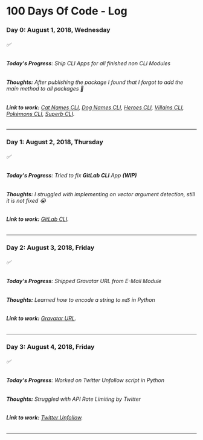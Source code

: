 # 100 Days Of Code - **Log**

### **Day 0: August 1, 2018, Wednesday**

<h6>✅</h6>

###### **Today's Progress**: Ship CLI Apps for all finished non CLI Modules

###### **Thoughts:** After publishing the package I found that I forgot to add the main method to all packages 🤣

###### **Link to work:** [Cat Names CLI](https://gitlab.com/yoginth/catnamescli), [Dog Names CLI](https://gitlab.com/yoginth/dognamescli), [Heroes CLI](https://gitlab.com/yoginth/heroescli), [Villains CLI](https://gitlab.com/yoginth/villainscli), [Pokémons CLI](https://gitlab.com/yoginth/pokemonscli), [Superb CLI](https://gitlab.com/yoginth/superbcli).

---

### **Day 1: August 2, 2018, Thursday**

<h6>✅</h6>

###### **Today's Progress**: Tried to fix **GitLab CLI** App **(WIP)**

###### **Thoughts:** I struggled with implementing on vector argument detection, still it is not fixed 😭

###### **Link to work:** [GitLab CLI](https://gitlab.com/yoginth/gitlabcli).

---

### **Day 2: August 3, 2018, Friday**

<h6>✅</h6>

###### **Today's Progress**: Shipped Gravatar URL from E-Mail Module

###### **Thoughts:** Learned how to encode a string to `md5` in Python

###### **Link to work:** [Gravatar URL](https://gitlab.com/yoginth/gravatarurl).

---

### **Day 3: August 4, 2018, Friday**

<h6>✅</h6>

###### **Today's Progress**: Worked on Twitter Unfollow script in Python

###### **Thoughts:** Struggled with API Rate Limiting by Twitter

###### **Link to work:** [Twitter Unfollow](https://gitlab.com/yoginth/twitter-unfollow).

---